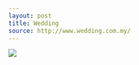 ```yaml
---
layout: post
title: Wedding
source: http://www.wedding.com.my/
---
```


<img src="{{ site.baseurl }}/img/statap_img/weddingbynuren.png">
